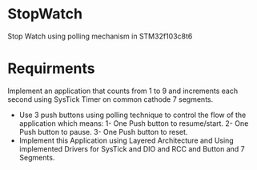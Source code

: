 # StopWatch
Stop Watch using polling mechanism in STM32f103c8t6

# Requirments
Implement an application that counts from 1 to 9 and increments each second using SysTick Timer on common cathode 7 segments.
-   Use 3 push buttons using polling technique to control the flow of the application which means:
1- One Push button to resume/start.
2- One Push button to pause.
3- One Push button to reset.
-   Implement this Application using Layered Architecture and Using implemented Drivers for SysTick and DIO and RCC and Button and 7 Segments.
